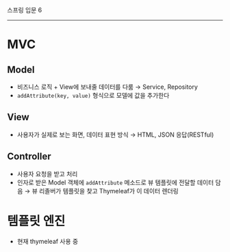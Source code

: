 스프링 입문 6

---
# MVC
## Model
- 비즈니스 로직 + View에 보내줄 데이터를 다룸 → Service, Repository
- `addAttribute(key, value)` 형식으로 모델에 값을 추가한다

## View
- 사용자가 실제로 보는 화면, 데이터 표현 방식 → HTML, JSON 응답(RESTful)
## Controller
- 사용자 요청을 받고 처리
- 인자로 받은 Model 객체에 `addAttribute` 메소드로 뷰 템플릿에 전달할 데이터 담음 → 뷰 리졸버가 템플릿을 찾고 Thymeleaf가 이 데이터 렌더링

# 템플릿 엔진
- 현재 thymeleaf 사용 중